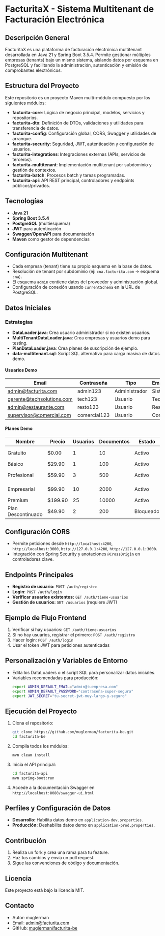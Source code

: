 # FacturitaX - Sistema Multitenant de Facturación Electrónica

## Descripción General
FacturitaX es una plataforma de facturación electrónica multitenant desarrollada en Java 21 y Spring Boot 3.5.4. Permite gestionar múltiples empresas (tenants) bajo un mismo sistema, aislando datos por esquema en PostgreSQL y facilitando la administración, autenticación y emisión de comprobantes electrónicos.

## Estructura del Proyecto
Este repositorio es un proyecto Maven multi-módulo compuesto por los siguientes módulos:

- **facturita-core**: Lógica de negocio principal, modelos, servicios y repositorios.
- **facturita-dto**: Definición de DTOs, validaciones y utilidades para transferencia de datos.
- **facturita-config**: Configuración global, CORS, Swagger y utilidades de arranque.
- **facturita-security**: Seguridad, JWT, autenticación y configuración de usuarios.
- **facturita-integrations**: Integraciones externas (APIs, servicios de terceros).
- **facturita-multitenant**: Implementación multitenant por subdominio y gestión de contextos.
- **facturita-batch**: Procesos batch y tareas programadas.
- **facturita-api**: API REST principal, controladores y endpoints públicos/privados.

## Tecnologías
- **Java 21**
- **Spring Boot 3.5.4**
- **PostgreSQL** (multiesquema)
- **JWT** para autenticación
- **Swagger/OpenAPI** para documentación
- **Maven** como gestor de dependencias

## Configuración Multitenant
- Cada empresa (tenant) tiene su propio esquema en la base de datos.
- Resolución de tenant por subdominio (ej: `cna.facturita.com` → esquema `cna`).
- El esquema `admin` contiene datos del proveedor y administración global.
- Configuración de conexión usando `currentSchema` en la URL de PostgreSQL.

## Datos Iniciales
### Estrategias
- **DataLoader.java**: Crea usuario administrador si no existen usuarios.
- **MultiTenantDataLoader.java**: Crea empresas y usuarios demo para testing.
- **PlanDataLoader.java**: Crea planes de suscripción de ejemplo.
- **data-multitenant.sql**: Script SQL alternativo para carga masiva de datos demo.

#### Usuarios Demo
| Email                        | Contraseña     | Tipo         | Empresa/Contexto |
|------------------------------|---------------|--------------|------------------|
| admin@facturita.com          | admin123      | Administrador| Sistema          |
| gerente@techsolutions.com    | tech123       | Usuario      | Tech Solutions   |
| admin@restaurante.com        | resto123      | Usuario      | Restaurante      |
| supervisor@comercial.com     | comercial123  | Usuario      | Comercial        |

#### Planes Demo
| Nombre           | Precio   | Usuarios | Documentos | Estado     | Características         |
|------------------|---------|----------|------------|------------|-------------------------|
| Gratuito         | $0.00   | 1        | 10         | Activo     | Solo notas de venta     |
| Básico           | $29.90  | 1        | 100        | Activo     | Boletas y notas         |
| Profesional      | $59.90  | 3        | 500        | Activo     | Incluye facturas        |
| Empresarial      | $99.90  | 10       | 2000       | Activo     | Documentos completos    |
| Premium          | $199.90 | 25       | 10000      | Activo     | Ilimitado               |
| Plan Descontinuado| $49.90 | 2        | 200        | Bloqueado  | Para testing            |

## Configuración CORS
- Permite peticiones desde `http://localhost:4200`, `http://localhost:3000`, `http://127.0.0.1:4200`, `http://127.0.0.1:3000`.
- Integración con Spring Security y anotaciones `@CrossOrigin` en controladores clave.

## Endpoints Principales
- **Registro de usuario:** `POST /auth/registro`
- **Login:** `POST /auth/login`
- **Verificar usuarios existentes:** `GET /auth/tiene-usuarios`
- **Gestión de usuarios:** `GET /usuarios` (requiere JWT)

## Ejemplo de Flujo Frontend
1. Verificar si hay usuarios: `GET /auth/tiene-usuarios`
2. Si no hay usuarios, registrar el primero: `POST /auth/registro`
3. Hacer login: `POST /auth/login`
4. Usar el token JWT para peticiones autenticadas

## Personalización y Variables de Entorno
- Edita los DataLoaders o el script SQL para personalizar datos iniciales.
- Variables recomendadas para producción:
  ```bash
  export ADMIN_DEFAULT_EMAIL="admin@tuempresa.com"
  export ADMIN_DEFAULT_PASSWORD="contraseña-super-segura"
  export JWT_SECRET="tu-secret-jwt-muy-largo-y-seguro"
  ```

## Ejecución del Proyecto
1. Clona el repositorio:
   ```bash
   git clone https://github.com/muglerman/facturita-be.git
   cd facturita-be
   ```
2. Compila todos los módulos:
   ```bash
   mvn clean install
   ```
3. Inicia el API principal:
   ```bash
   cd facturita-api
   mvn spring-boot:run
   ```
4. Accede a la documentación Swagger en `http://localhost:8080/swagger-ui.html`

## Perfiles y Configuración de Datos
- **Desarrollo:** Habilita datos demo en `application-dev.properties`.
- **Producción:** Deshabilita datos demo en `application-prod.properties`.

## Contribución
1. Realiza un fork y crea una rama para tu feature.
2. Haz tus cambios y envía un pull request.
3. Sigue las convenciones de código y documentación.

## Licencia
Este proyecto está bajo la licencia MIT.

## Contacto
- Autor: muglerman
- Email: admin@facturita.com
- GitHub: [muglerman/facturita-be](https://github.com/muglerman/facturita-be)
